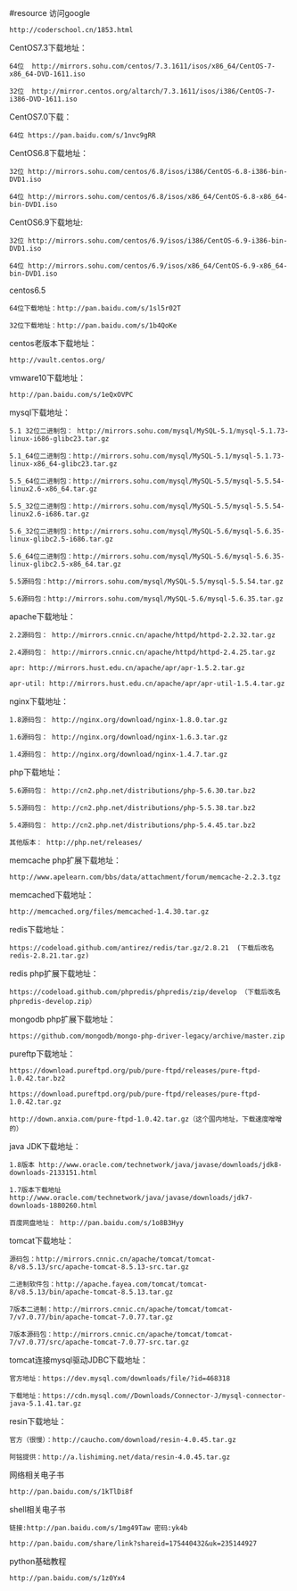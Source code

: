 #resource
访问google

    http://coderschool.cn/1853.html
    
CentOS7.3下载地址：

    64位  http://mirrors.sohu.com/centos/7.3.1611/isos/x86_64/CentOS-7-x86_64-DVD-1611.iso
    
    32位  http://mirror.centos.org/altarch/7.3.1611/isos/i386/CentOS-7-i386-DVD-1611.iso
    
CentOS7.0下载：
    
    64位 https://pan.baidu.com/s/1nvc9gRR

CentOS6.8下载地址：

    32位 http://mirrors.sohu.com/centos/6.8/isos/i386/CentOS-6.8-i386-bin-DVD1.iso

    64位 http://mirrors.sohu.com/centos/6.8/isos/x86_64/CentOS-6.8-x86_64-bin-DVD1.iso

CentOS6.9下载地址:
    
    32位 http://mirrors.sohu.com/centos/6.9/isos/i386/CentOS-6.9-i386-bin-DVD1.iso

    64位 http://mirrors.sohu.com/centos/6.9/isos/x86_64/CentOS-6.9-x86_64-bin-DVD1.iso

centos6.5

    64位下载地址：http://pan.baidu.com/s/1sl5r02T

    32位下载地址：http://pan.baidu.com/s/1b4QoKe

centos老版本下载地址：

    http://vault.centos.org/

vmware10下载地址：

    http://pan.baidu.com/s/1eQxOVPC

mysql下载地址：

    5.1 32位二进制包： http://mirrors.sohu.com/mysql/MySQL-5.1/mysql-5.1.73-linux-i686-glibc23.tar.gz

    5.1_64位二进制包：http://mirrors.sohu.com/mysql/MySQL-5.1/mysql-5.1.73-linux-x86_64-glibc23.tar.gz

    5.5_64位二进制包：http://mirrors.sohu.com/mysql/MySQL-5.5/mysql-5.5.54-linux2.6-x86_64.tar.gz    

    5.5_32位二进制包：http://mirrors.sohu.com/mysql/MySQL-5.5/mysql-5.5.54-linux2.6-i686.tar.gz

    5.6_32位二进制包：http://mirrors.sohu.com/mysql/MySQL-5.6/mysql-5.6.35-linux-glibc2.5-i686.tar.gz

    5.6_64位二进制包：http://mirrors.sohu.com/mysql/MySQL-5.6/mysql-5.6.35-linux-glibc2.5-x86_64.tar.gz

    5.5源码包：http://mirrors.sohu.com/mysql/MySQL-5.5/mysql-5.5.54.tar.gz

    5.6源码包：http://mirrors.sohu.com/mysql/MySQL-5.6/mysql-5.6.35.tar.gz 

apache下载地址：

    2.2源码包： http://mirrors.cnnic.cn/apache/httpd/httpd-2.2.32.tar.gz

    2.4源码包： http://mirrors.cnnic.cn/apache/httpd/httpd-2.4.25.tar.gz
    
    apr: http://mirrors.hust.edu.cn/apache/apr/apr-1.5.2.tar.gz
    
    apr-util: http://mirrors.hust.edu.cn/apache/apr/apr-util-1.5.4.tar.gz 
    

nginx下载地址：

    1.8源码包： http://nginx.org/download/nginx-1.8.0.tar.gz

    1.6源码包： http://nginx.org/download/nginx-1.6.3.tar.gz

    1.4源码包： http://nginx.org/download/nginx-1.4.7.tar.gz

php下载地址：

    5.6源码包： http://cn2.php.net/distributions/php-5.6.30.tar.bz2

    5.5源码包： http://cn2.php.net/distributions/php-5.5.38.tar.bz2

    5.4源码包： http://cn2.php.net/distributions/php-5.4.45.tar.bz2

    其他版本： http://php.net/releases/

memcache php扩展下载地址：

    http://www.apelearn.com/bbs/data/attachment/forum/memcache-2.2.3.tgz
    
memcached下载地址：

    http://memcached.org/files/memcached-1.4.30.tar.gz
    
redis下载地址：

    https://codeload.github.com/antirez/redis/tar.gz/2.8.21  (下载后改名redis-2.8.21.tar.gz)
    
redis php扩展下载地址：

    https://codeload.github.com/phpredis/phpredis/zip/develop （下载后改名phpredis-develop.zip）
    
mongodb php扩展下载地址：

    https://github.com/mongodb/mongo-php-driver-legacy/archive/master.zip
    
pureftp下载地址：

    https://download.pureftpd.org/pub/pure-ftpd/releases/pure-ftpd-1.0.42.tar.bz2

    https://download.pureftpd.org/pub/pure-ftpd/releases/pure-ftpd-1.0.42.tar.gz

    http://down.anxia.com/pure-ftpd-1.0.42.tar.gz（这个国内地址，下载速度噌噌的）

java JDK下载地址：

    1.8版本 http://www.oracle.com/technetwork/java/javase/downloads/jdk8-downloads-2133151.html

    1.7版本下载地址  http://www.oracle.com/technetwork/java/javase/downloads/jdk7-downloads-1880260.html
    
    百度网盘地址： http://pan.baidu.com/s/1o8B3Hyy

tomcat下载地址：

    源码包：http://mirrors.cnnic.cn/apache/tomcat/tomcat-8/v8.5.13/src/apache-tomcat-8.5.13-src.tar.gz

    二进制软件包：http://apache.fayea.com/tomcat/tomcat-8/v8.5.13/bin/apache-tomcat-8.5.13.tar.gz

    7版本二进制：http://mirrors.cnnic.cn/apache/tomcat/tomcat-7/v7.0.77/bin/apache-tomcat-7.0.77.tar.gz

    7版本源码包：http://mirrors.cnnic.cn/apache/tomcat/tomcat-7/v7.0.77/src/apache-tomcat-7.0.77-src.tar.gz
    
tomcat连接mysql驱动JDBC下载地址：
    
    官方地址：https://dev.mysql.com/downloads/file/?id=468318
    
    下载地址：https://cdn.mysql.com//Downloads/Connector-J/mysql-connector-java-5.1.41.tar.gz


resin下载地址：

    官方（很慢）：http://caucho.com/download/resin-4.0.45.tar.gz
    
    阿铭提供：http://a.lishiming.net/data/resin-4.0.45.tar.gz

网络相关电子书

    http://pan.baidu.com/s/1kTlDi8f
    
shell相关电子书

    链接:http://pan.baidu.com/s/1mg49Taw 密码:yk4b

    http://pan.baidu.com/share/link?shareid=175440432&uk=235144927
    
python基础教程

    http://pan.baidu.com/s/1z0Yx4
